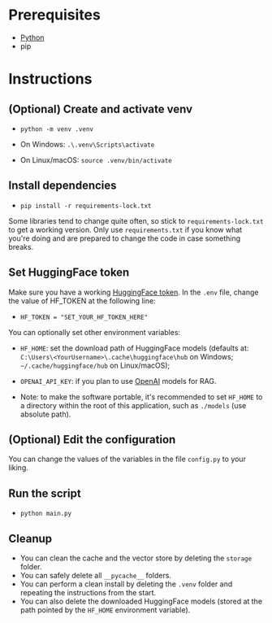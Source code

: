 # Prerequisites
- [Python](https://www.python.org/)
- pip

# Instructions
## (Optional) Create and activate venv
- `python -m venv .venv`

- On Windows: `.\.venv\Scripts\activate`
- On Linux/macOS: `source .venv/bin/activate`

## Install dependencies
- `pip install -r requirements-lock.txt`

Some libraries tend to change quite often, so stick to `requirements-lock.txt` to get a working version.
Only use `requirements.txt` if you know what you're doing and are prepared to change the code in case something breaks.

## Set HuggingFace token
Make sure you have a working [HuggingFace token](https://huggingface.co/).
In the `.env` file, change the value of HF_TOKEN at the following line:
- ```HF_TOKEN = "SET_YOUR_HF_TOKEN_HERE"```

You can optionally set other environment variables:
- `HF_HOME`: set the download path of HuggingFace models (defaults at: `C:\Users\<YourUsername>\.cache\huggingface\hub` on Windows; `~/.cache/huggingface/hub` on Linux/macOS);
- `OPENAI_API_KEY`: if you plan to use [OpenAI](https://openai.com/api/) models for RAG.

- Note: to make the software portable, it's recommended to set `HF_HOME` to a directory within the root of this application, such as `./models` (use absolute path).

## (Optional) Edit the configuration
You can change the values of the variables in the file `config.py` to your liking.

## Run the script
- `python main.py`

## Cleanup
- You can clean the cache and the vector store by deleting the `storage` folder.
- You can safely delete all `__pycache__` folders.
- You can perform a clean install by deleting the `.venv` folder and repeating the instructions from the start.
- You can also delete the downloaded HuggingFace models (stored at the path pointed by the `HF_HOME` environment variable).